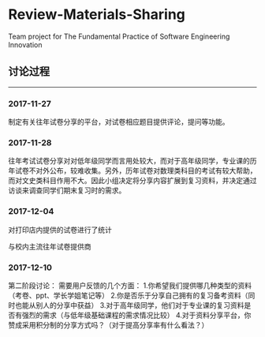 # Review-Materials-Sharing
Team project for The Fundamental Practice of Software Engineering Innovation

## 讨论过程
---

### 2017-11-27
制定有关往年试卷分享的平台，对试卷相应题目提供评论，提问等功能。

### 2017-11-28
往年考试试卷分享对对低年级同学而言用处较大，而对于高年级同学，专业课的历年试卷不对外公布，较难收集。另外，历年试卷对数理类科目的考试有较大帮助，而对文史类科目作用不大。因此小组决定将分享内容扩展到复习资料，并决定通过访谈来调查同学们期末复习时的需求。

### 2017-12-04
对打印店内提供的试卷进行了统计


与校内主流往年试卷提供商

### 2017-12-10
第二阶段讨论：
需要用户反馈的几个方面：
1.你希望我们提供哪几种类型的资料（考卷、ppt、学长学姐笔记等）
2.你是否乐于分享自己拥有的复习备考资料（同时也能从别人的分享中获益）
3.对于高年级同学，他们对于专业课的复习资料是否有强烈的需求（与低年级基础课程的需求情况比较）
4.对于资料分享平台，你赞成采用积分制的分享方式吗？（对于提高分享率有什么看法？）




